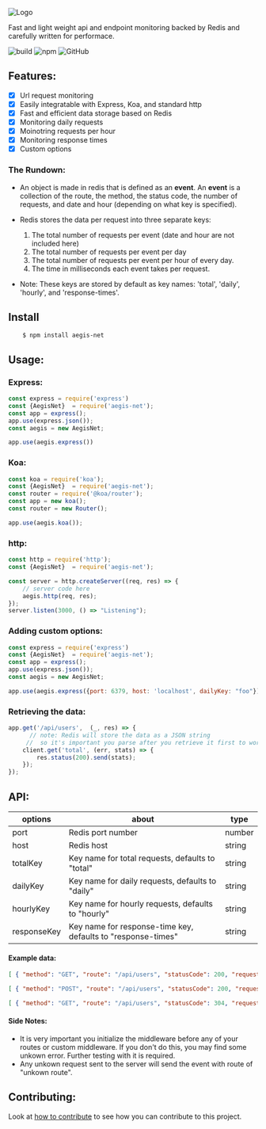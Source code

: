 ![Logo](misc/AegisNet-logo.png)


Fast and light weight api and endpoint monitoring backed by Redis and carefully written for performace.

![build](https://github.com/nishgowda/AegisNet/workflows/build/badge.svg)
![npm](https://img.shields.io/npm/v/aegis-net)
![GitHub](https://img.shields.io/github/license/nishgowda/aegis)

## Features:
- [X] Url request monitoring
- [X] Easily integratable with Express, Koa, and standard http
- [X] Fast and efficient data storage based on Redis
- [X] Monitoring daily requests
- [X] Moinotring requests per hour
- [X] Monitoring response times
- [X] Custom options

### The Rundown:
* An object is made in redis that is defined as an **event**. An **event** is a collection of the route, the method, the status code, the number of requests, and date and hour (depending on what key is specified).

* Redis stores the data per request into three separate keys:
    1. The total number of requests per event (date and hour are not included here)
    2. The total number of requests per event per day
    3. The total number of requests per event per hour of every day.
    4. The time in milliseconds each event takes per request. 
* Note: These keys are stored by default as key names: 'total', 'daily', 'hourly', and 'response-times'.


## Install
``` 
    $ npm install aegis-net
```

## Usage:
### Express:
``` javascript
const express = require('express')
const {AegisNet}  = require('aegis-net');
const app = express();
app.use(express.json());
const aegis = new AegisNet;

app.use(aegis.express())
```
### Koa:
```javascript
const koa = require('koa');
const {AegisNet}  = require('aegis-net');
const router = require('@koa/router');
const app = new koa();
const router = new Router();

app.use(aegis.koa());

```
### http:
```javascript
const http = require('http');
const {AegisNet}  = require('aegis-net');

const server = http.createServer((req, res) => {
    // server code here
    aegis.http(req, res);
});
server.listen(3000, () => "Listening");

```

### Adding custom options:

``` javascript
const express = require('express')
const {AegisNet}  = require('aegis-net');
const app = express();
app.use(express.json());
const aegis = new AegisNet;

app.use(aegis.express({port: 6379, host: 'localhost', dailyKey: "foo"}))

```



### Retrieving the data:
```javascript
app.get('/api/users',  (_, res) => {
      // note: Redis will store the data as a JSON string 
     //  so it's important you parse after you retrieve it first to work with it.
    client.get('total', (err, stats) => {
        res.status(200).send(stats);
    });
});
```

## API:
|options|about|type|
|---------|-------|------|
| port | Redis port number| number
|host|Redis host|string
|totalKey| Key name for total requests, defaults to "total"| string|
|dailyKey| Key name for daily requests, defaults to "daily"| string
|hourlyKey| Key name for hourly requests, defaults to "hourly"| string|
|responseKey| Key name for response-time key, defaults to "response-times"| string|


#### Example data:

``` JSON
[ { "method": "GET", "route": "/api/users", "statusCode": 200, "requests": 10 }]
```
``` JSON
[ { "method": "POST", "route": "/api/users", "statusCode": 200, "requests": 5, "date": "9/20/2020" }]
```
``` JSON
[ { "method": "GET", "route": "/api/users", "statusCode": 304, "requests": 2, "date": "9/20/2020", "hour": "12" }]
```
#### Side Notes:
- It is very important you initialize the middleware before any of your routes or custom middleware. If you don't do this, you may find some unkown error. Further testing with it is required.
 - Any unkown request sent to the server will send the event with route of "unkown route".

 ## Contributing:
 Look at [how to contribute](src/README.md) to see how you can contribute to this project.




